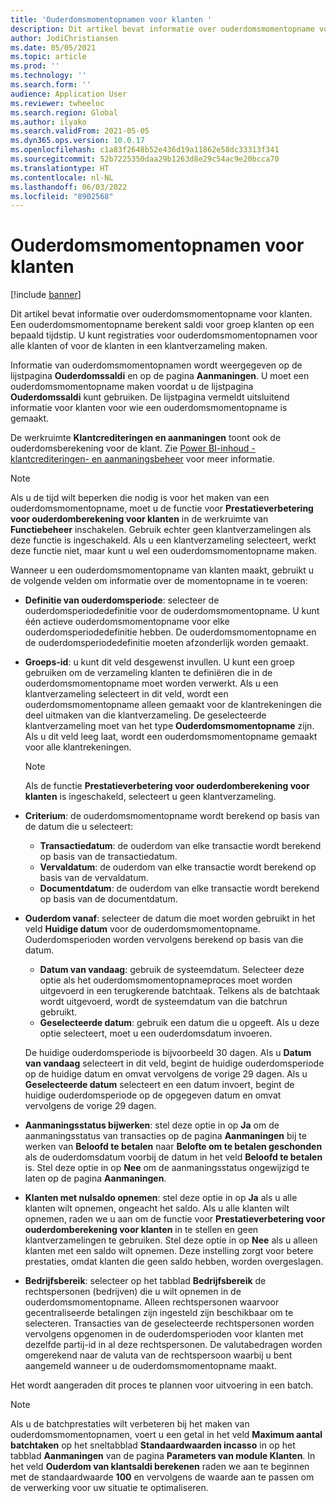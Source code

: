 ```yaml
---
title: 'Ouderdomsmomentopnamen voor klanten '
description: Dit artikel bevat informatie over ouderdomsmomentopname voor klanten. Een ouderdomsmomentopname berekent saldi voor groep klanten op een bepaald tijdstip.
author: JodiChristiansen
ms.date: 05/05/2021
ms.topic: article
ms.prod: ''
ms.technology: ''
ms.search.form: ''
audience: Application User
ms.reviewer: twheeloc
ms.search.region: Global
ms.author: ilyako
ms.search.validFrom: 2021-05-05
ms.dyn365.ops.version: 10.0.17
ms.openlocfilehash: c1a83f2648b52e436d19a11862e58dc33313f341
ms.sourcegitcommit: 52b7225350daa29b1263d8e29c54ac9e20bcca70
ms.translationtype: HT
ms.contentlocale: nl-NL
ms.lasthandoff: 06/03/2022
ms.locfileid: "8902568"
---
```

# <a name="customer-aging-snapshots"></a>Ouderdomsmomentopnamen voor klanten 

[!include [banner](../includes/banner.md)]

Dit artikel bevat informatie over ouderdomsmomentopname voor klanten. Een ouderdomsmomentopname berekent saldi voor groep klanten op een bepaald tijdstip. U kunt registraties voor ouderdomsmomentopnamen voor alle klanten of voor de klanten in een klantverzameling maken.

Informatie van ouderdomsmomentopnamen wordt weergegeven op de lijstpagina **Ouderdomssaldi** en op de pagina **Aanmaningen**. U moet een ouderdomsmomentopname maken voordat u de lijstpagina **Ouderdomssaldi** kunt gebruiken. De lijstpagina vermeldt uitsluitend informatie voor klanten voor wie een ouderdomsmomentopname is gemaakt.

De werkruimte **Klantcrediteringen en aanmaningen** toont ook de ouderdomsberekening voor de klant. Zie [Power BI-inhoud - klantcrediteringen- en aanmaningsbeheer](credit-collections-power-bi.md) voor meer informatie.

> [!NOTE]
> Als u de tijd wilt beperken die nodig is voor het maken van een ouderdomsmomentopname, moet u de functie voor **Prestatieverbetering voor ouderdomberekening voor klanten** in de werkruimte van **Functiebeheer** inschakelen. Gebruik echter geen klantverzamelingen als deze functie is ingeschakeld. Als u een klantverzameling selecteert, werkt deze functie niet, maar kunt u wel een ouderdomsmomentopname maken.

Wanneer u een ouderdomsmomentopname van klanten maakt, gebruikt u de volgende velden om informatie over de momentopname in te voeren:

- **Definitie van ouderdomsperiode**: selecteer de ouderdomsperiodedefinitie voor de ouderdomsmomentopname. U kunt één actieve ouderdomsmomentopname voor elke ouderdomsperiodedefinitie hebben. De ouderdomsmomentopname en de ouderdomsperiodedefinitie moeten afzonderlijk worden gemaakt.
- **Groeps-id**: u kunt dit veld desgewenst invullen. U kunt een groep gebruiken om de verzameling klanten te definiëren die in de ouderdomsmomentopname moet worden verwerkt. Als u een klantverzameling selecteert in dit veld, wordt een ouderdomsmomentopname alleen gemaakt voor de klantrekeningen die deel uitmaken van die klantverzameling. De geselecteerde klantverzameling moet van het type **Ouderdomsmomentopname** zijn. Als u dit veld leeg laat, wordt een ouderdomsmomentopname gemaakt voor alle klantrekeningen.

    > [!NOTE]
    > Als de functie **Prestatieverbetering voor ouderdomberekening voor klanten** is ingeschakeld, selecteert u geen klantverzameling.

- **Criterium**: de ouderdomsmomentopname wordt berekend op basis van de datum die u selecteert:

    - **Transactiedatum**: de ouderdom van elke transactie wordt berekend op basis van de transactiedatum.
    - **Vervaldatum**: de ouderdom van elke transactie wordt berekend op basis van de vervaldatum.
    - **Documentdatum**: de ouderdom van elke transactie wordt berekend op basis van de documentdatum.

- **Ouderdom vanaf**: selecteer de datum die moet worden gebruikt in het veld **Huidige datum** voor de ouderdomsmomentopname. Ouderdomsperioden worden vervolgens berekend op basis van die datum. 

    - **Datum van vandaag**: gebruik de systeemdatum. Selecteer deze optie als het ouderdomsmomentopnameproces moet worden uitgevoerd in een terugkerende batchtaak. Telkens als de batchtaak wordt uitgevoerd, wordt de systeemdatum van die batchrun gebruikt.
    - **Geselecteerde datum**: gebruik een datum die u opgeeft. Als u deze optie selecteert, moet u een ouderdomsdatum invoeren.

    De huidige ouderdomsperiode is bijvoorbeeld 30 dagen. Als u **Datum van vandaag** selecteert in dit veld, begint de huidige ouderdomsperiode op de huidige datum en omvat vervolgens de vorige 29 dagen. Als u **Geselecteerde datum** selecteert en een datum invoert, begint de huidige ouderdomsperiode op de opgegeven datum en omvat vervolgens de vorige 29 dagen.

- **Aanmaningsstatus bijwerken**: stel deze optie in op **Ja** om de aanmaningsstatus van transacties op de pagina **Aanmaningen** bij te werken van **Beloofd te betalen** naar **Belofte om te betalen geschonden** als de ouderdomsdatum voorbij de datum in het veld **Beloofd te betalen** is. Stel deze optie in op **Nee** om de aanmaningsstatus ongewijzigd te laten op de pagina **Aanmaningen**.
- **Klanten met nulsaldo opnemen**: stel deze optie in op **Ja** als u alle klanten wilt opnemen, ongeacht het saldo. Als u alle klanten wilt opnemen, raden we u aan om de functie voor **Prestatieverbetering voor ouderdomberekening voor klanten** in te stellen en geen klantverzamelingen te gebruiken. Stel deze optie in op **Nee** als u alleen klanten met een saldo wilt opnemen. Deze instelling zorgt voor betere prestaties, omdat klanten die geen saldo hebben, worden overgeslagen.
- **Bedrijfsbereik**: selecteer op het tabblad **Bedrijfsbereik** de rechtspersonen (bedrijven) die u wilt opnemen in de ouderdomsmomentopname. Alleen rechtspersonen waarvoor gecentraliseerde betalingen zijn ingesteld zijn beschikbaar om te selecteren. Transacties van de geselecteerde rechtspersonen worden vervolgens opgenomen in de ouderdomsperioden voor klanten met dezelfde partij-id in al deze rechtspersonen. De valutabedragen worden omgerekend naar de valuta van de rechtspersoon waarbij u bent aangemeld wanneer u de ouderdomsmomentopname maakt.

Het wordt aangeraden dit proces te plannen voor uitvoering in een batch.

> [!NOTE]
> Als u de batchprestaties wilt verbeteren bij het maken van ouderdomsmomentopnamen, voert u een getal in het veld **Maximum aantal batchtaken** op het sneltabblad **Standaardwaarden incasso** in op het tabblad **Aanmaningen** van de pagina **Parameters van module Klanten**. In het veld **Ouderdom van klantsaldi berekenen** raden we aan te beginnen met de standaardwaarde **100** en vervolgens de waarde aan te passen om de verwerking voor uw situatie te optimaliseren.

